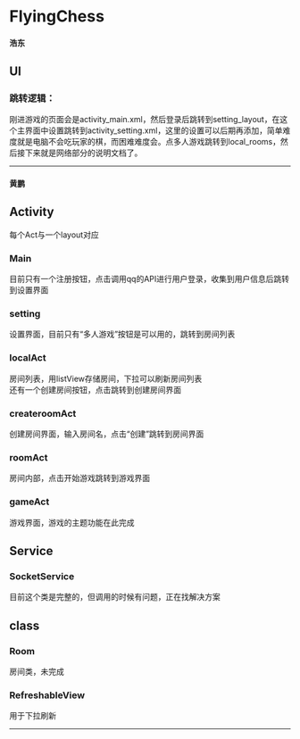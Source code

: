 # FlyingChess

#### 浩东
## UI
### 跳转逻辑：
刚进游戏的页面会是activity_main.xml，然后登录后跳转到setting_layout，在这个主界面中设置跳转到activity_setting.xml，这里的设置可以后期再添加，简单难度就是电脑不会吃玩家的棋，而困难难度会。点多人游戏跳转到local_rooms，然后接下来就是网络部分的说明文档了。

****

#### 黄鹏
## Activity
每个Act与一个layout对应

### Main
目前只有一个注册按钮，点击调用qq的API进行用户登录，收集到用户信息后跳转到设置界面

### setting
 设置界面，目前只有“多人游戏”按钮是可以用的，跳转到房间列表


### localAct
房间列表，用listView存储房间，下拉可以刷新房间列表  
还有一个创建房间按钮，点击跳转到创建房间界面  

### createroomAct
创建房间界面，输入房间名，点击“创建”跳转到房间界面

### roomAct
房间内部，点击开始游戏跳转到游戏界面

### gameAct
游戏界面，游戏的主题功能在此完成

## Service
### SocketService
目前这个类是完整的，但调用的时候有问题，正在找解决方案  

## class
### Room
房间类，未完成

### RefreshableView
用于下拉刷新

***

